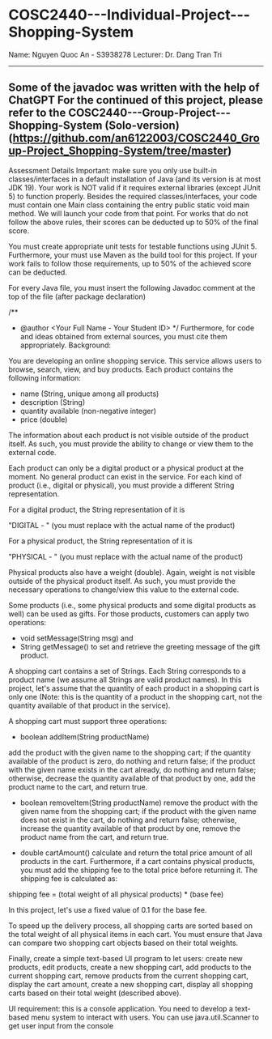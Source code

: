 # COSC2440---Individual-Project---Shopping-System
Name: Nguyen Quoc An - S3938278
Lecturer: Dr. Dang Tran Tri

--------------------------
Some of the javadoc was written with the help of ChatGPT
For the continued of this project, please refer to the COSC2440---Group-Project---Shopping-System (Solo-version) (https://github.com/an6122003/COSC2440_Group-Project_Shopping-System/tree/master)
--------------------------

Assessment Details
Important: make sure you only use built-in classes/interfaces in a default installation of Java (and its version is at most JDK 19). Your work is NOT valid if it requires external libraries (except JUnit 5) to function properly. Besides the required classes/interfaces, your code must contain one Main class containing the entry public static void main method. We will launch your code from that point. For works that do not follow the above rules, their scores can be deducted up to 50% of the final score.

You must create appropriate unit tests for testable functions using JUnit 5. Furthermore, your must use Maven as the build tool for this project. If your work fails to follow those requirements, up to 50% of the achieved score can be deducted.

For every Java file, you must insert the following Javadoc comment at the top of the file (after package declaration)

/**
 * @author <Your Full Name - Your Student ID>
 */
Furthermore, for code and ideas obtained from external sources, you must cite them appropriately.
Background:

You are developing an online shopping service. This service allows users to browse, search, view, and buy products. Each product contains the following information:

- name (String, unique among all products)
- description (String)
- quantity available (non-negative integer)
- price (double)

The information about each product is not visible outside of the product itself. As such, you must provide the ability to change or view them to the external code.

Each product can only be a digital product or a physical product at the moment. No general product can exist in the service. For each kind of product (i.e., digital or physical), you must provide a different String representation.

For a digital product, the String representation of it is

"DIGITAL - <product name>" (you must replace <product name> with the actual name of the product)

For a physical product, the String representation of it is

"PHYSICAL - <product name>" (you must replace <product name> with the actual name of the product)

Physical products also have a weight (double). Again, weight is not visible outside of the physical product itself. As such, you must provide the necessary operations to change/view this value to the external code.

Some products (i.e., some physical products and some digital products as well) can be used as gifts. For those products, customers can apply two operations:

- void setMessage(String msg)
and
- String getMessage()
to set and retrieve the greeting message of the gift product.

A shopping cart contains a set of Strings. Each String corresponds to a product name (we assume all Strings are valid product names). In this project, let's assume that the quantity of each product in a shopping cart is only one (Note: this is the quantity of a product in the shopping cart, not the quantity available of that product in the service).

A shopping cart must support three operations:

- boolean addItem(String productName)

add the product with the given name to the shopping cart; if the quantity available of the product is zero, do nothing and return false; if the product with the given name exists in the cart already, do nothing and return false; otherwise, decrease the quantity available of that product by one, add the product name to the cart, and return true.

- boolean removeItem(String productName)
remove the product with the given name from the shopping cart; if the product with the given name does not exist in the cart, do nothing and return false; otherwise, increase the quantity available of that product by one, remove the product name from the cart, and return true.

- double cartAmount()
calculate and return the total price amount of all products in the cart. Furthermore, if a cart contains physical products, you must add the shipping fee to the total price before returning it. The shipping fee is calculated as:

shipping fee = (total weight of all physical products) * (base fee)

In this project, let's use a fixed value of 0.1 for the base fee.

To speed up the delivery process, all shopping carts are sorted based on the total weight of all physical items in each cart. You must ensure that Java can compare two shopping cart objects based on their total weights.

Finally, create a simple text-based UI program to let users: create new products, edit products, create a new shopping cart, add products to the current shopping cart, remove products from the current shopping cart, display the cart amount, create a new shopping cart, display all shopping carts based on their total weight (described above).

UI requirement: this is a console application. You need to develop a text-based menu system to interact with users. You can use java.util.Scanner to get user input from the console
